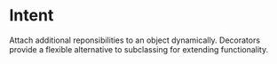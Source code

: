 # Intent

Attach additional reponsibilities to an object dynamically. Decorators provide a
flexible alternative to subclassing for extending functionality.